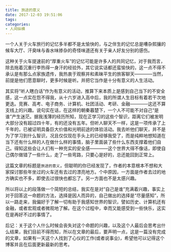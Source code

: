 ```yaml
---
title: 旅途的意义
date: 2017-12-03 19:51:06
tags:
categories:
- 人间纵横
---
```


一个人关于火车旅行的记忆多半都不是太愉快的，与之伴生的记忆总是嘈杂熙攘的候车大厅、汗臭味与香水味掺杂的奇怪味道还有关于亲人好友分别的感伤。

这种关于火车提速前的“厚重火车”的记忆可能是许多人的共同记忆，对于我而言，除去拖着沉重行李热得一身汗的经验外，其它说实话都还蛮愉快的，这一点不得不承认是有那么点家族遗传，我热衷于观察并和素昧平生的旅客聊天————当然，前提是他们愿意聊时，更多时候是听。并把它当作是十分有意义的人生活动。

<!--more-->

其实将“听人瞎白话”作为有意义的活动，推算下来本质上是感到自己当下的不安全感，这一点实在怨不得我，从十六岁进入高中后，我的所谓人生目标有着若干次地更迭。竞赛、高考、电子商务、计算机、社团活动、考研、金融————这还不算支线上的兴趣。说句实在话，在这样的朝秦暮楚下，一个人不可能不对自己“是谁”产生迷茫。据我浅薄的经历所知，现在正学习的这些个智识，距离它们被发明大部分没有超过四十年，有的还没有五年。但听人聊天不一样，这是一项传承了上千年的，已被证明具备巨大价值和光明前途的体验活动。我去听他们聊天，并不是为了学习到什么智识，况且仅仅现在手头上的已经够我受了，而是纯粹地想知道在当下还有什么样的人在做什么样的事情，脑子里面装了些什么东西支撑着他们自己。得知这些会让人们有一种充实的安全感————这个世界大得不像话，即使自己偶尔做错了一些什么，走了一些弯路，只要心是好的，总还能回到正常上。

这篇文章的标题是`旅途的意义`，但聪明的你已经发现了，作者的本意根本不想和大家探讨那些年坐过的火车还有去过的漂亮地方。个中原因，一方面是作者去过的地方确实也不多，即使去过很快也都忘了。另一方面也不是太感兴趣。

所以将以上的段落做一个简短的总结，我实在是对“自己是谁”充满着兴趣，事实上对于回答这一命题的方法，选择是因人而异的，自己做出的选择是“尽量感知”，所以一路走来，我偏好于了解一切有助于我感知世界的智识，譬如历史、计算机还有金融，或者宏观或者微观地了解。在这个过程中，幸而又能感受到一些快乐，这实在是再好不过的事情了。

后记：关于这个人什么时候会丧失对这个命题的兴趣，以及这个人最后会思考出什么结果，我们目前不得而知，所以在文章的最后，要声明一点，这是一篇没有完成的文章，如果有一天这个人找到了心仪的工作(或者说事业)，希望他可以记得这个博客并且在后面更新最新的思考。
